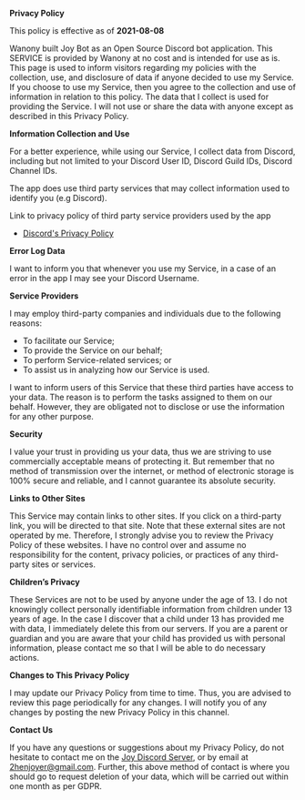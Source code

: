 **Privacy Policy**

This policy is effective as of **2021-08-08**

Wanony built Joy Bot as an Open Source Discord bot application. This SERVICE is provided by Wanony at no cost and is intended for use as is.
This page is used to inform visitors regarding my policies with the collection, use, and disclosure of data if anyone decided to use my Service.
If you choose to use my Service, then you agree to the collection and use of information in relation to this policy. The data that I collect is used for providing the Service. 
I will not use or share the data with anyone except as described in this Privacy Policy.


**Information Collection and Use**

For a better experience, while using our Service, I collect data from Discord, including but not limited to your Discord User ID, Discord Guild IDs, Discord Channel IDs.


The app does use third party services that may collect information used to identify you (e.g Discord).

Link to privacy policy of third party service providers used by the app

*   [Discord's Privacy Policy](https://discord.com/privacy)

**Error Log Data**

I want to inform you that whenever you use my Service, in a case of an error in the app I may see your Discord Username.

**Service Providers**

I may employ third-party companies and individuals due to the following reasons:

*   To facilitate our Service;
*   To provide the Service on our behalf;
*   To perform Service-related services; or
*   To assist us in analyzing how our Service is used.

I want to inform users of this Service that these third parties have access to your data. The reason is to perform the tasks assigned to them on our behalf. However, they are obligated not to disclose or use the information for any other purpose.

**Security**

I value your trust in providing us your data, thus we are striving to use commercially acceptable means of protecting it. But remember that no method of transmission over the internet, or method of electronic storage is 100% secure and reliable, and I cannot guarantee its absolute security.

**Links to Other Sites**

This Service may contain links to other sites. If you click on a third-party link, you will be directed to that site. Note that these external sites are not operated by me. Therefore, I strongly advise you to review the Privacy Policy of these websites. I have no control over and assume no responsibility for the content, privacy policies, or practices of any third-party sites or services.

**Children’s Privacy**

These Services are not to be used by anyone under the age of 13. I do not knowingly collect personally identifiable information from children under 13 years of age. In the case I discover that a child under 13 has provided me with data, I immediately delete this from our servers. If you are a parent or guardian and you are aware that your child has provided us with personal information, please contact me so that I will be able to do necessary actions.

**Changes to This Privacy Policy**

I may update our Privacy Policy from time to time. Thus, you are advised to review this page periodically for any changes. I will notify you of any changes by posting the new Privacy Policy in this channel.


**Contact Us**

If you have any questions or suggestions about my Privacy Policy, do not hesitate to contact me on the [Joy Discord Server](https://discord.gg/jmhgVbvau9), or by email at 2henjoyer@gmail.com. Further, this above method of contact is where you should go to request deletion of your data, which will be carried out within one month as per GDPR.